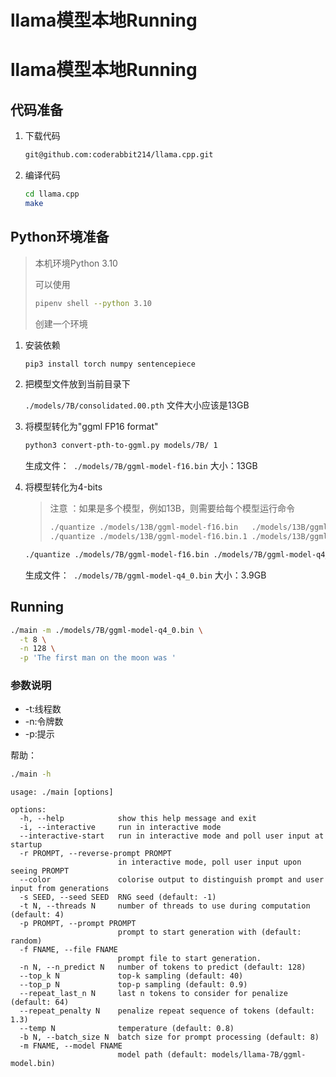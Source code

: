 # llama模型本地Running


# llama模型本地Running

## 代码准备

1. 下载代码

   ```bash
   git@github.com:coderabbit214/llama.cpp.git
   ```

2. 编译代码

   ```bash
   cd llama.cpp
   make
   ```

## Python环境准备

> 本机环境Python 3.10
>
> 可以使用
>
> ```bash
> pipenv shell --python 3.10
> ```
>
> 创建一个环境

1. 安装依赖

   ```bash
   pip3 install torch numpy sentencepiece
   ```

2. 把模型文件放到当前目录下

   `./models/7B/consolidated.00.pth` 文件大小应该是13GB

3. 将模型转化为"ggml FP16 format"

   ```bash
   python3 convert-pth-to-ggml.py models/7B/ 1
   ```

   生成文件：` ./models/7B/ggml-model-f16.bin` 大小：13GB

4. 将模型转化为4-bits

   > 注意 ：如果是多个模型，例如13B，则需要给每个模型运行命令
   >
   > ```bash
   > ./quantize ./models/13B/ggml-model-f16.bin   ./models/13B/ggml-model-q4_0.bin 2
   > ./quantize ./models/13B/ggml-model-f16.bin.1 ./models/13B/ggml-model-q4_0.bin.1 2
   > ```

   ```bash
   ./quantize ./models/7B/ggml-model-f16.bin ./models/7B/ggml-model-q4_0.bin 2
   ```

   生成文件：` ./models/7B/ggml-model-q4_0.bin` 大小：3.9GB

## Running

```bash
./main -m ./models/7B/ggml-model-q4_0.bin \
  -t 8 \
  -n 128 \
  -p 'The first man on the moon was '
```

### 参数说明

- -t:线程数
- -n:令牌数
- -p:提示

帮助：

```bash
./main -h
```

```
usage: ./main [options]

options:
  -h, --help            show this help message and exit
  -i, --interactive     run in interactive mode
  --interactive-start   run in interactive mode and poll user input at startup
  -r PROMPT, --reverse-prompt PROMPT
                        in interactive mode, poll user input upon seeing PROMPT
  --color               colorise output to distinguish prompt and user input from generations
  -s SEED, --seed SEED  RNG seed (default: -1)
  -t N, --threads N     number of threads to use during computation (default: 4)
  -p PROMPT, --prompt PROMPT
                        prompt to start generation with (default: random)
  -f FNAME, --file FNAME
                        prompt file to start generation.
  -n N, --n_predict N   number of tokens to predict (default: 128)
  --top_k N             top-k sampling (default: 40)
  --top_p N             top-p sampling (default: 0.9)
  --repeat_last_n N     last n tokens to consider for penalize (default: 64)
  --repeat_penalty N    penalize repeat sequence of tokens (default: 1.3)
  --temp N              temperature (default: 0.8)
  -b N, --batch_size N  batch size for prompt processing (default: 8)
  -m FNAME, --model FNAME
                        model path (default: models/llama-7B/ggml-model.bin)
```


